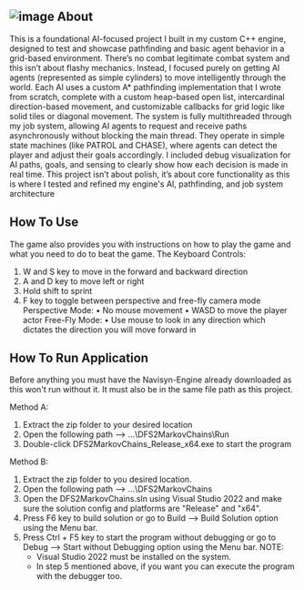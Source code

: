 ![image](https://github.com/user-attachments/assets/067b24f9-5785-4270-b05d-8e2319547eec)
About
---------------------------------------------------------------------------------------------
This is a foundational AI-focused project I built in my custom C++ engine, designed to test and showcase pathfinding and basic agent behavior in a grid-based environment. There’s no combat legitimate combat system and this isn’t about flashy mechanics. Instead, I focused purely on getting AI agents (represented as simple cylinders) to move intelligently through the world. Each AI uses a custom A* pathfinding implementation that I wrote from scratch, complete with a custom heap-based open list, intercardinal direction-based movement, and customizable callbacks for grid logic like solid tiles or diagonal movement.
The system is fully multithreaded through my job system, allowing AI agents to request and receive paths asynchronously without blocking the main thread. They operate in simple state machines (like PATROL and CHASE), where agents can detect the player and adjust their goals accordingly. I included debug visualization for AI paths, goals, and sensing to clearly show how each decision is made in real time. This project isn’t about polish, it’s about core functionality as this is where I tested and refined my engine's AI, pathfinding, and job system architecture 

How To Use
---------------------------------------------------------------------------------------------
The game also provides you with instructions on how to play the game and what you need to do to beat the game. 
The Keyboard Controls:
1.	W and S key to move in the forward and backward direction
2.	A and D key to move left or right
3.	Hold shift to sprint
4.	F key to toggle between perspective and free-fly camera mode
Perspective Mode:
•	No mouse movement 
•	WASD to move the player actor 
Free-Fly Mode:
•	Use mouse to look in any direction which dictates the direction you will move forward in 

How To Run Application
---------------------------------------------------------------------------------------------
Before anything you must have the Navisyn-Engine already downloaded as this won't run without it. It must also be in the same file path as this project.

Method A:
1.	Extract the zip folder to your desired location
2.	Open the following path --> …\DFS2MarkovChains\Run
3.	Double-click DFS2MarkovChains_Release_x64.exe to start the program
   
Method B:
1.	Extract the zip folder to you desired location.
2.	Open the following path --> …\DFS2MarkovChains
3.	Open the DFS2MarkovChains.sln using Visual Studio 2022 and make sure the solution config and platforms are "Release" and "x64".
4.	Press F6 key to build solution or go to Build --> Build Solution option using the Menu bar.
5.	Press Ctrl + F5 key to start the program without debugging or go to Debug --> Start without Debugging option using the Menu bar.
  NOTE:	
	  * Visual Studio 2022 must be installed on the system.
	  * In step 5 mentioned above, if you want you can execute the program with the debugger too.
